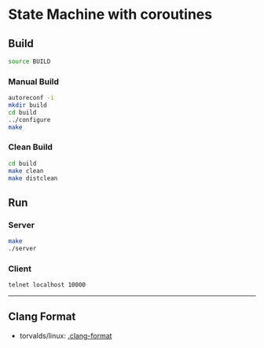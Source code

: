 # State Machine with coroutines

## Build

```bash
source BUILD
```

### Manual Build

```bash
autoreconf -i
mkdir build
cd build
../configure
make
```

### Clean Build

```bash
cd build
make clean
make distclean
```

## Run

### Server

```bash
make
./server
```

### Client

```bash
telnet localhost 10000
```

---

## Clang Format

- torvalds/linux: [.clang-format](https://github.com/torvalds/linux/blob/master/.clang-format)


